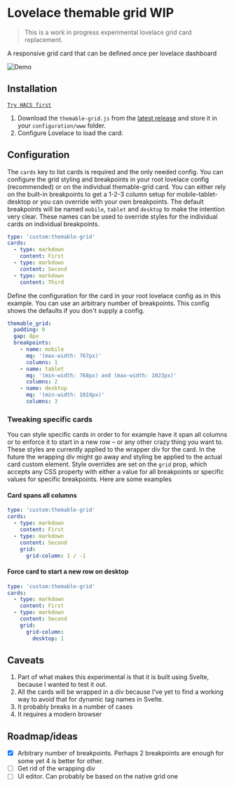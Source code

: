 # Lovelace themable grid WIP

> This is a work in progress experimental lovelace grid card replacement.

A responsive grid card that can be defined once per lovelace dashboard

![Demo](/screenshots/themable-grid-demo.gif)

## Installation

[`Try HACS first`](https://hacs.xyz/)

1. Download the `themable-grid.js` from the [latest release](https://github.com/nervetattoo/themable-grid/releases/latest) and store it in your `configuration/www` folder.
2. Configure Lovelace to load the card:

## Configuration

The `cards` key to list cards is required and the only needed config.
You can configure the grid styling and breakpoints in your root lovelace config (recommended) or on the individual themable-grid card.
You can either rely on the built-in breakpoints to get a 1-2-3 column setup for mobile-tablet-desktop or you can override with your own breakpoints.
The default breakpoints will be named `mobile`, `tablet` and `desktop` to make the intention very clear. These names can be used to override styles for the individual cards on individual breakpoints.

```yaml
type: 'custom:themable-grid'
cards:
  - type: markdown
    content: First
  - type: markdown
    content: Second
  - type: markdown
    content: Third
```

Define the configuration for the card in your root lovelace config as in this example.
You can use an arbitrary number of breakpoints. This config shows the defaults if you don't supply a config.

```yaml
themable_grid:
  padding: 0
  gap: 8px
  breakpoints:
    - name: mobile
      mq: '(max-width: 767px)'
      columns: 1
    - name: tablet
      mq: '(min-width: 768px) and (max-width: 1023px)'
      columns: 2
    - name: desktop
      mq: '(min-width: 1024px)'
      columns: 3
```

### Tweaking specific cards

You can style specific cards in order to for example have it span all columns or to enforce it to start in a new row – or any other crazy thing you want to.
These styles are currently applied to the wrapper div for the card. In the future the wrapping div might go away and styling be applied to the actual card custom element.
Style overrides are set on the `grid` prop, which accepts any CSS property with either a value for all breakpoints or specific values for specific breakpoints.
Here are some examples

#### Card spans all columns

```yaml
type: 'custom:themable-grid'
cards:
  - type: markdown
    content: First
  - type: markdown
    content: Second
    grid:
      grid-column: 1 / -1
```

#### Force card to start a new row on desktop

```yaml
type: 'custom:themable-grid'
cards:
  - type: markdown
    content: First
  - type: markdown
    content: Second
    grid:
      grid-column:
        desktop: 1
```

## Caveats

1. Part of what makes this experimental is that it is built using Svelte, because I wanted to test it out.
2. All the cards will be wrapped in a div because I've yet to find a working way to avoid that for dynamic tag names in Svelte.
3. It probably breaks in a number of cases
4. It requires a modern browser

## Roadmap/ideas

- [x] Arbitrary number of breakpoints. Perhaps 2 breakpoints are enough for some yet 4 is better for other.
- [ ] Get rid of the wrapping div
- [ ] UI editor. Can probably be based on the native grid one
